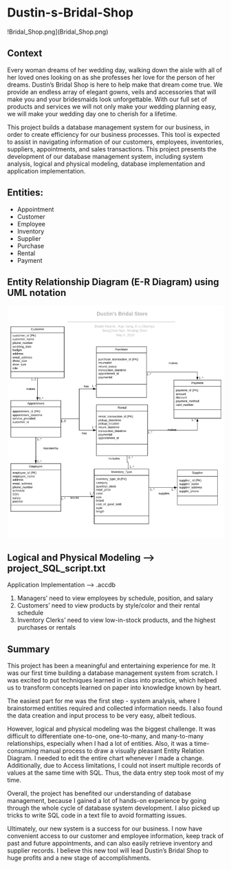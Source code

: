 # Dustin-s-Bridal-Shop

!Bridal_Shop.png](Bridal_Shop.png)

## Context

Every woman dreams of her wedding day, walking down the aisle with all of her loved ones looking on as she professes her love for the person of her dreams. 
Dustin’s Bridal Shop is here to help make that dream come true. We provide an endless array of elegant gowns, 
veils and accessories that will make you and your bridesmaids look unforgettable. With our full set of products and services we will not only make your wedding planning easy, 
we will make your wedding day one to cherish for a lifetime.

This project builds a database management system for our business, in order to create efficiency for our business processes. 
This tool is expected to assist in navigating information of our customers, employees, inventories, suppliers, appointments, and sales transactions. 
This project presents the development of our database management system, including system analysis, logical and physical modeling, database implementation and application implementation. 

## Entities:
-	Appointment
-	Customer
-	Employee
-	Inventory
-	Supplier
-	Purchase 
-	Rental 
-	Payment 

## Entity Relationship Diagram (E-R Diagram) using UML notation

![erd.png](erd.png)

## Logical and Physical Modeling --> project_SQL_script.txt

Application Implementation --> .accdb

1.	Managers’ need to view employees by schedule, position, and salary
2.	Customers’ need to view products by style/color and their rental schedule
3.	Inventory Clerks’ need to view low-in-stock products, and the highest purchases or rentals

## Summary
This project has been a meaningful and entertaining experience for me. It was our first time building a database management system from scratch. I was excited to put techniques learned in class into practice, which helped us to transform concepts learned on paper into knowledge known by heart. 

The easiest part for me was the first step - system analysis, where I brainstormed entities required and collected information needs. I also found the data creation and input process to be very easy, albeit tedious.

However, logical and physical modeling was the biggest challenge. It was difficult to differentiate one-to-one, one-to-many, and many-to-many relationships, especially when I had a lot of entities. Also, it was a time-consuming manual process to draw a visually pleasant Entity Relation Diagram. I needed to edit the entire chart whenever I made a change. Additionally, due to Access limitations, I could not insert multiple records of values at the same time with SQL. Thus, the data entry step took most of my time.

Overall, the project has benefited our understanding of database management, because I gained a lot of hands-on experience by going through the whole cycle of database system development. I also picked up tricks to write SQL code in a text file to avoid formatting issues. 

Ultimately, our new system is a success for our business. I now have convenient access to our customer and employee information, keep track of past and future appointments, and can also easily retrieve inventory and supplier records. I believe this new tool will lead Dustin’s Bridal Shop to huge profits and a new stage of accomplishments.

